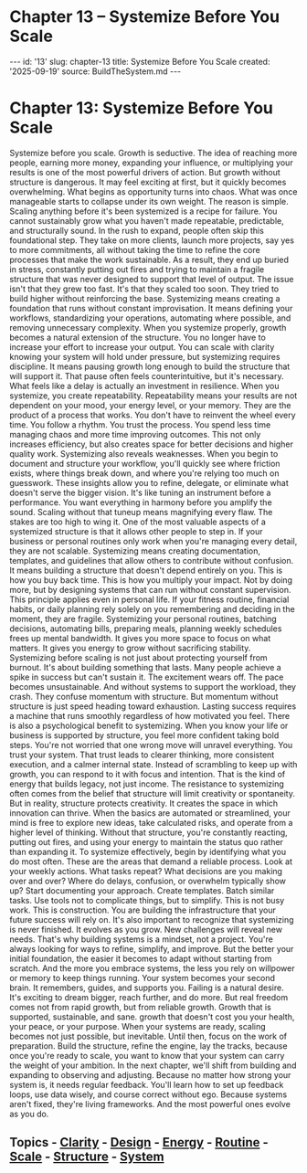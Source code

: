 # Chapter 13 – Systemize Before You Scale

--- id: '13' slug: chapter-13 title: Systemize Before You Scale created: '2025-09-19' source: BuildTheSystem.md ---

# Chapter 13: Systemize Before You Scale

Systemize before you scale. Growth is seductive. The idea of reaching more people, earning more money, expanding your influence, or multiplying your results is one of the most powerful drivers of action. But growth without structure is dangerous. It may feel exciting at first, but it quickly becomes overwhelming. What begins as opportunity turns into chaos. What was once manageable starts to collapse under its own weight. The reason is simple. Scaling anything before it's been systemized is a recipe for failure. You cannot sustainably grow what you haven't made repeatable, predictable, and structurally sound. In the rush to expand, people often skip this foundational step. They take on more clients, launch more projects, say yes to more commitments, all without taking the time to refine the core processes that make the work sustainable. As a result, they end up buried in stress, constantly putting out fires and trying to maintain a fragile structure that was never designed to support that level of output. The issue isn't that they grew too fast. It's that they scaled too soon. They tried to build higher without reinforcing the base. Systemizing means creating a foundation that runs without constant improvisation. It means defining your workflows, standardizing your operations, automating where possible, and removing unnecessary complexity. When you systemize properly, growth becomes a natural extension of the structure. You no longer have to increase your effort to increase your output. You can scale with clarity knowing your system will hold under pressure, but systemizing requires discipline. It means pausing growth long enough to build the structure that will support it. That pause often feels counterintuitive, but it's necessary. What feels like a delay is actually an investment in resilience. When you systemize, you create repeatability. Repeatability means your results are not dependent on your mood, your energy level, or your memory. They are the product of a process that works. You don't have to reinvent the wheel every time. You follow a rhythm. You trust the process. You spend less time managing chaos and more time improving outcomes. This not only increases efficiency, but also creates space for better decisions and higher quality work. Systemizing also reveals weaknesses. When you begin to document and structure your workflow, you'll quickly see where friction exists, where things break down, and where you're relying too much on guesswork. These insights allow you to refine, delegate, or eliminate what doesn't serve the bigger vision. It's like tuning an instrument before a performance. You want everything in harmony before you amplify the sound. Scaling without that tuneup means magnifying every flaw. The stakes are too high to wing it. One of the most valuable aspects of a systemized structure is that it allows other people to step in. If your business or personal routines only work when you're managing every detail, they are not scalable. Systemizing means creating documentation, templates, and guidelines that allow others to contribute without confusion. It means building a structure that doesn't depend entirely on you. This is how you buy back time. This is how you multiply your impact. Not by doing more, but by designing systems that can run without constant supervision. This principle applies even in personal life. If your fitness routine, financial habits, or daily planning rely solely on you remembering and deciding in the moment, they are fragile. Systemizing your personal routines, batching decisions, automating bills, preparing meals, planning weekly schedules frees up mental bandwidth. It gives you more space to focus on what matters. It gives you energy to grow without sacrificing stability. Systemizing before scaling is not just about protecting yourself from burnout. It's about building something that lasts. Many people achieve a spike in success but can't sustain it. The excitement wears off. The pace becomes unsustainable. And without systems to support the workload, they crash. They confuse momentum with structure. But momentum without structure is just speed heading toward exhaustion. Lasting success requires a machine that runs smoothly regardless of how motivated you feel. There is also a psychological benefit to systemizing. When you know your life or business is supported by structure, you feel more confident taking bold steps. You're not worried that one wrong move will unravel everything. You trust your system. That trust leads to clearer thinking, more consistent execution, and a calmer internal state. Instead of scrambling to keep up with growth, you can respond to it with focus and intention. That is the kind of energy that builds legacy, not just income. The resistance to systemizing often comes from the belief that structure will limit creativity or spontaneity. But in reality, structure protects creativity. It creates the space in which innovation can thrive. When the basics are automated or streamlined, your mind is free to explore new ideas, take calculated risks, and operate from a higher level of thinking. Without that structure, you're constantly reacting, putting out fires, and using your energy to maintain the status quo rather than expanding it. To systemize effectively, begin by identifying what you do most often. These are the areas that demand a reliable process. Look at your weekly actions. What tasks repeat? What decisions are you making over and over? Where do delays, confusion, or overwhelm typically show up? Start documenting your approach. Create templates. Batch similar tasks. Use tools not to complicate things, but to simplify. This is not busy work. This is construction. You are building the infrastructure that your future success will rely on. It's also important to recognize that systemizing is never finished. It evolves as you grow. New challenges will reveal new needs. That's why building systems is a mindset, not a project. You're always looking for ways to refine, simplify, and improve. But the better your initial foundation, the easier it becomes to adapt without starting from scratch. And the more you embrace systems, the less you rely on willpower or memory to keep things running. Your system becomes your second brain. It remembers, guides, and supports you. Failing is a natural desire. It's exciting to dream bigger, reach further, and do more. But real freedom comes not from rapid growth, but from reliable growth. Growth that is supported, sustainable, and sane. growth that doesn't cost you your health, your peace, or your purpose. When your systems are ready, scaling becomes not just possible, but inevitable. Until then, focus on the work of preparation. Build the structure, refine the engine, lay the tracks, because once you're ready to scale, you want to know that your system can carry the weight of your ambition. In the next chapter, we'll shift from building and expanding to observing and adjusting. Because no matter how strong your system is, it needs regular feedback. You'll learn how to set up feedback loops, use data wisely, and course correct without ego. Because systems aren't fixed, they're living frameworks. And the most powerful ones evolve as you do.

## Topics - [Clarity](docs/topics/clarity.md) - [Design](docs/topics/design.md) - [Energy](docs/topics/energy.md) - [Routine](docs/topics/routine.md) - [Scale](docs/topics/scale.md) - [Structure](docs/topics/structure.md) - [System](docs/topics/system.md)